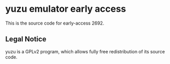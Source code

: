 yuzu emulator early access
=============

This is the source code for early-access 2692.

## Legal Notice

yuzu is a GPLv2 program, which allows fully free redistribution of its source code.